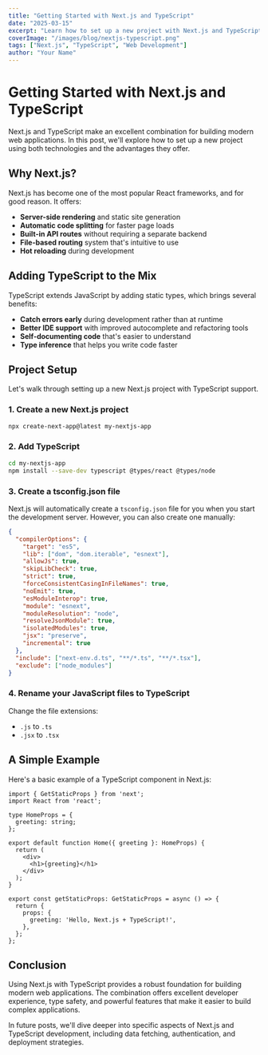 ```yaml
---
title: "Getting Started with Next.js and TypeScript"
date: "2025-03-15"
excerpt: "Learn how to set up a new project with Next.js and TypeScript, and discover the benefits of this powerful combination."
coverImage: "/images/blog/nextjs-typescript.png"
tags: ["Next.js", "TypeScript", "Web Development"]
author: "Your Name"
---
```


# Getting Started with Next.js and TypeScript

Next.js and TypeScript make an excellent combination for building modern web applications. In this post, we'll explore how to set up a new project using both technologies and the advantages they offer.

## Why Next.js?

Next.js has become one of the most popular React frameworks, and for good reason. It offers:

- **Server-side rendering** and static site generation
- **Automatic code splitting** for faster page loads
- **Built-in API routes** without requiring a separate backend
- **File-based routing** system that's intuitive to use
- **Hot reloading** during development

## Adding TypeScript to the Mix

TypeScript extends JavaScript by adding static types, which brings several benefits:

- **Catch errors early** during development rather than at runtime
- **Better IDE support** with improved autocomplete and refactoring tools
- **Self-documenting code** that's easier to understand
- **Type inference** that helps you write code faster

## Project Setup

Let's walk through setting up a new Next.js project with TypeScript support.

### 1. Create a new Next.js project

```bash
npx create-next-app@latest my-nextjs-app
```

### 2. Add TypeScript

```bash
cd my-nextjs-app
npm install --save-dev typescript @types/react @types/node
```

### 3. Create a tsconfig.json file

Next.js will automatically create a `tsconfig.json` file for you when you start the development server. However, you can also create one manually:

```json
{
  "compilerOptions": {
    "target": "es5",
    "lib": ["dom", "dom.iterable", "esnext"],
    "allowJs": true,
    "skipLibCheck": true,
    "strict": true,
    "forceConsistentCasingInFileNames": true,
    "noEmit": true,
    "esModuleInterop": true,
    "module": "esnext",
    "moduleResolution": "node",
    "resolveJsonModule": true,
    "isolatedModules": true,
    "jsx": "preserve",
    "incremental": true
  },
  "include": ["next-env.d.ts", "**/*.ts", "**/*.tsx"],
  "exclude": ["node_modules"]
}
```

### 4. Rename your JavaScript files to TypeScript

Change the file extensions:
- `.js` to `.ts`
- `.jsx` to `.tsx`

## A Simple Example

Here's a basic example of a TypeScript component in Next.js:

```tsx
import { GetStaticProps } from 'next';
import React from 'react';

type HomeProps = {
  greeting: string;
};

export default function Home({ greeting }: HomeProps) {
  return (
    <div>
      <h1>{greeting}</h1>
    </div>
  );
}

export const getStaticProps: GetStaticProps = async () => {
  return {
    props: {
      greeting: 'Hello, Next.js + TypeScript!',
    },
  };
};
```

## Conclusion

Using Next.js with TypeScript provides a robust foundation for building modern web applications. The combination offers excellent developer experience, type safety, and powerful features that make it easier to build complex applications.

In future posts, we'll dive deeper into specific aspects of Next.js and TypeScript development, including data fetching, authentication, and deployment strategies.
